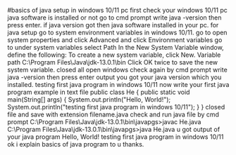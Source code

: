#basics of java setup in windows 10/11 pc 
first check your windows 10/11 pc java software is installed or not
go to cmd prompt
write java -version then press enter.
if java version got then java software installed in your pc.
for java setup go to system environment variables in windows 10/11.
go to open system properties and click Advanced and click Environment variables
go to under system variables select Path
In the New System Variable window, define the following:
To create a new system variable, click New.
Variable path C:\Program Files\Java\jdk-13.0.1\bin
Click OK twice to save the new system variable.
closed all open windows 
check again by cmd prompt
write java -version then press enter
output you got your java version which you installed.
testing first java program in windows 10/11
now write your first java program example in text file 
public class He {
    public static void main(String[] args) {
	System.out.println("Hello, World!");
       System.out.println("testing first java program in windows 10/11");
    }
}
closed file and save with extension filename.java
check and run java file by cmd prompt
C:\Program Files\Java\jdk-13.0.1\bin\javapgs>javac He.java
C:\Program Files\Java\jdk-13.0.1\bin\javapgs>java He.java
u got output of your java program
Hello, World!
testing first java program in windows 10/11
ok i explain basics of java program to u thanks. 
